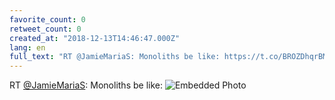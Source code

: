 ```yaml
---
favorite_count: 0
retweet_count: 0
created_at: "2018-12-13T14:46:47.000Z"
lang: en
full_text: "RT @JamieMariaS: Monoliths be like: https://t.co/BROZDhqrBM"
---
```


RT [@JamieMariaS](https://twitter.com/JamieMariaS): Monoliths be like:
![Embedded Photo](https://twitter-media-coderbyheart.s3.eu-north-1.amazonaws.com/1073227740692779008-DuJ6JEAWsAIciwv.jpg)
